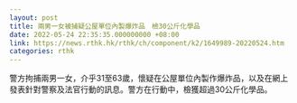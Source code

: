 ```yaml
---
layout: post
title: 兩男一女被捕疑公屋單位內製爆炸品　檢30公斤化學品
date: 2022-05-24 22:35:35.000000000 +08:00
link: https://news.rthk.hk/rthk/ch/component/k2/1649989-20220524.htm
categories: rthk
---
```


警方拘捕兩男一女，介乎31至63歲，懷疑在公屋單位內製作爆炸品，以及在網上發表針對警察及法官行動的訊息。警方在行動中，檢獲超過30公斤化學品。
